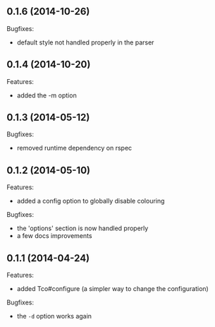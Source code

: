 ## 0.1.6 (2014-10-26)

Bugfixes:

  - default style not handled properly in the parser

## 0.1.4 (2014-10-20)

Features:

  - added the -m option

## 0.1.3 (2014-05-12)

Bugfixes:

  - removed runtime dependency on rspec

## 0.1.2 (2014-05-10)

Features:

  - added a config option to globally disable colouring

Bugfixes:

  - the 'options' section is now handled properly
  - a few docs improvements

## 0.1.1 (2014-04-24)

Features:

  - added Tco#configure (a simpler way to change the configuration)

Bugfixes:

  - the `-d` option works again
